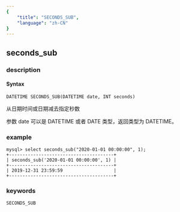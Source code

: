 ```yaml
---
{
    "title": "SECONDS_SUB",
    "language": "zh-CN"
}
---
```


<!-- 
Licensed to the Apache Software Foundation (ASF) under one
or more contributor license agreements.  See the NOTICE file
distributed with this work for additional information
regarding copyright ownership.  The ASF licenses this file
to you under the Apache License, Version 2.0 (the
"License"); you may not use this file except in compliance
with the License.  You may obtain a copy of the License at

  http://www.apache.org/licenses/LICENSE-2.0

Unless required by applicable law or agreed to in writing,
software distributed under the License is distributed on an
"AS IS" BASIS, WITHOUT WARRANTIES OR CONDITIONS OF ANY
KIND, either express or implied.  See the License for the
specific language governing permissions and limitations
under the License.
-->

## seconds_sub
### description
#### Syntax

`DATETIME SECONDS_SUB(DATETIME date, INT seconds)`

从日期时间或日期减去指定秒数

参数 date 可以是 DATETIME 或者 DATE 类型，返回类型为 DATETIME。

### example

```
mysql> select seconds_sub("2020-01-01 00:00:00", 1);
+---------------------------------------+
| seconds_sub('2020-01-01 00:00:00', 1) |
+---------------------------------------+
| 2019-12-31 23:59:59                   |
+---------------------------------------+
```

### keywords

    SECONDS_SUB
